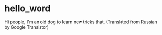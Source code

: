# hello_word
Hi people,
I'm an old dog to learn new tricks that.
(Translated from Russian by Google Translator)
